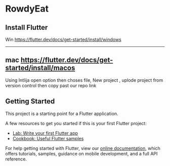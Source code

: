 # RowdyEat

Install Flutter
---------------------------------------------------------- 
Win
https://flutter.dev/docs/get-started/install/windows
___________________________________________________________
mac
https://flutter.dev/docs/get-started/install/macos
----------------------------------------------------------
Using Intlija open option then choses file, New project , uplode project from version control then copy past our repo link

## Getting Started

This project is a starting point for a Flutter application.

A few resources to get you started if this is your first Flutter project:

- [Lab: Write your first Flutter app](https://flutter.dev/docs/get-started/codelab)
- [Cookbook: Useful Flutter samples](https://flutter.dev/docs/cookbook)

For help getting started with Flutter, view our
[online documentation](https://flutter.dev/docs), which offers tutorials,
samples, guidance on mobile development, and a full API reference.
